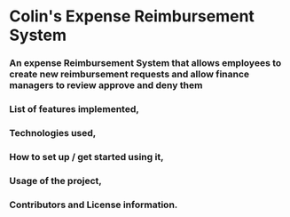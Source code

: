 # Colin's Expense Reimbursement System

### An expense Reimbursement System that allows employees to create new reimbursement requests and allow finance managers to review approve and deny them

### List of features implemented,

### Technologies used, 

### How to set up / get started using it, 

### Usage of the project, 

### Contributors and License information.
